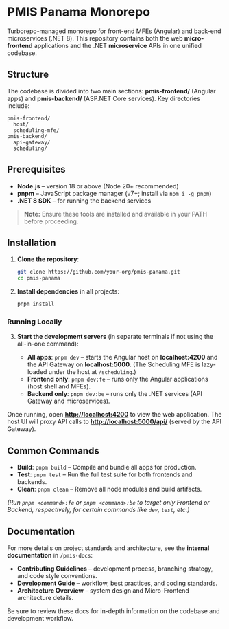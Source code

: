 # PMIS Panama Monorepo

Turborepo-managed monorepo for front-end MFEs (Angular) and back-end microservices (.NET 8). This repository contains both the web **micro-frontend** applications and the .NET **microservice** APIs in one unified codebase.

## Structure

The codebase is divided into two main sections: **pmis-frontend/** (Angular apps) and **pmis-backend/** (ASP.NET Core services). Key directories include:

```filetree
pmis-frontend/
  host/
  scheduling-mfe/
pmis-backend/
  api-gateway/
  scheduling/
```

## Prerequisites

* **Node.js** – version 18 or above (Node 20+ recommended)
* **pnpm** – JavaScript package manager (v7+; install via `npm i -g pnpm`)
* **.NET 8 SDK** – for running the backend services

> **Note:** Ensure these tools are installed and available in your PATH before proceeding.

## Installation

1. **Clone the repository**:

   ```bash
   git clone https://github.com/your-org/pmis-panama.git
   cd pmis-panama
   ```
2. **Install dependencies** in all projects:

   ```bash
   pnpm install
   ```

### Running Locally

3. **Start the development servers** (in separate terminals if not using the all-in-one command):

   * **All apps**: `pnpm dev` – starts the Angular host on **localhost:4200** and the API Gateway on **localhost:5000**. (The Scheduling MFE is lazy-loaded under the host at `/scheduling`.)
   * **Frontend only**: `pnpm dev:fe` – runs only the Angular applications (host shell and MFEs).
   * **Backend only**: `pnpm dev:be` – runs only the .NET services (API Gateway and microservices).

Once running, open **[http://localhost:4200](http://localhost:4200)** to view the web application. The host UI will proxy API calls to **[http://localhost:5000/api/](http://localhost:5000/api/)** (served by the API Gateway).

## Common Commands

* **Build**: `pnpm build` – Compile and bundle all apps for production.
* **Test**: `pnpm test` – Run the full test suite for both frontends and backends.
* **Clean**: `pnpm clean` – Remove all node modules and build artifacts.

*(Run `pnpm <command>:fe` or `pnpm <command>:be` to target only Frontend or Backend, respectively, for certain commands like `dev`, `test`, etc.)*

## Documentation

For more details on project standards and architecture, see the **internal documentation** in `/pmis-docs`:

* **Contributing Guidelines** – development process, branching strategy, and code style conventions.
* **Development Guide** – workflow, best practices, and coding standards.
* **Architecture Overview** – system design and Micro-Frontend architecture details.

Be sure to review these docs for in-depth information on the codebase and development workflow.

